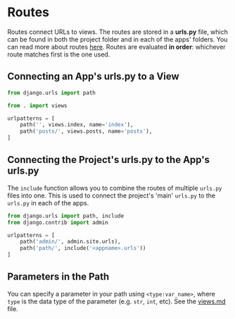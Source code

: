 
# Routes

Routes connect URLs to views. The routes are stored in a **urls.py** file, which can be found in both the project folder and in each of the apps' folders. You can read more about routes [here](https://docs.djangoproject.com/en/2.0/topics/http/urls/). Routes are evaluated **in order**: whichever route matches first is the one used.


## Connecting an App's urls.py to a View

```python
from django.urls import path

from . import views

urlpatterns = [
    path('', views.index, name='index'),
    path('posts/', views.posts, name='posts'),
]
```


## Connecting the Project's urls.py to the App's urls.py

The `include` function allows you to combine the routes of multiple `urls.py` files into one. This is used to connect the project's 'main' `urls.py` to the `urls.py` in each of the apps.

```python
from django.urls import path, include
from django.contrib import admin

urlpatterns = [
    path('admin/', admin.site.urls),
    path('path/', include('<appname>.urls'))
]
```

## Parameters in the Path

You can specify a parameter in your path using `<type:var_name>`, where `type` is the data type of the parameter (e.g. `str`, `int`, etc). See the [views.md](02%20-%20Views.md#path-parameters) file.
